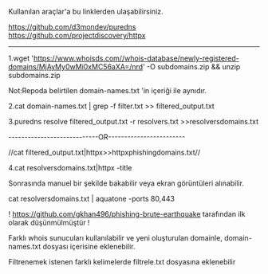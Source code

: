 Kullanılan araçlar'a bu linklerden ulaşabilirsiniz.

https://github.com/d3mondev/puredns
https://github.com/projectdiscovery/httpx

-----------------------------------------

1.wget 'https://www.whoisds.com//whois-database/newly-registered-domains/MjAyMy0wMi0xMC56aXA=/nrd' -O subdomains.zip && unzip subdomains.zip

Not:Repoda belirtilen domain-names.txt 'in içeriği ile aynıdır.

2.cat domain-names.txt | grep -f filter.txt >> filtered_output.txt

3.puredns resolve filtered_output.txt -r resolvers.txt  >>resolversdomains.txt

----------------------------OR------------------------

//cat filtered_output.txt|httpx>>httpxphishingdomains.txt//

4.cat resolversdomains.txt|httpx -title    

Sonrasında manuel bir şekilde bakabilir veya ekran görüntüleri alınabilir.

cat resolversdomains.txt | aquatone -ports 80,443


! https://github.com/gkhan496/phishing-brute-earthquake tarafından ilk olarak düşünmülmüştür !


Farklı whois sunucuları kullanılabilir ve yeni oluşturulan domainle, domain-names.txt dosyası içerisine eklenebilir.

Filtrenemek istenen farklı kelimelerde filtrele.txt dosyasına eklenebilir

